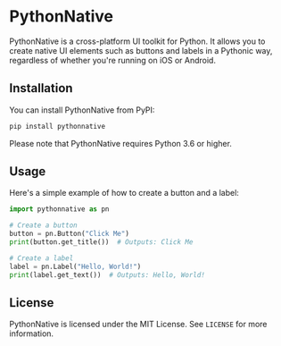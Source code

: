 # PythonNative

PythonNative is a cross-platform UI toolkit for Python. It allows you to create native UI elements such as buttons and labels in a Pythonic way, regardless of whether you're running on iOS or Android.

## Installation

You can install PythonNative from PyPI:

```bash
pip install pythonnative
```

Please note that PythonNative requires Python 3.6 or higher.

## Usage

Here's a simple example of how to create a button and a label:

```python
import pythonnative as pn

# Create a button
button = pn.Button("Click Me")
print(button.get_title())  # Outputs: Click Me

# Create a label
label = pn.Label("Hello, World!")
print(label.get_text())  # Outputs: Hello, World!
```

## License

PythonNative is licensed under the MIT License. See `LICENSE` for more information.
